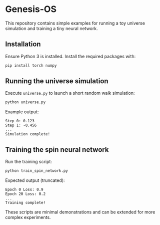 # Genesis-OS

This repository contains simple examples for running a toy universe simulation and training a tiny neural network.

## Installation

Ensure Python 3 is installed. Install the required packages with:

```bash
pip install torch numpy
```

## Running the universe simulation

Execute `universe.py` to launch a short random walk simulation:

```bash
python universe.py
```

Example output:

```
Step 0: 0.123
Step 1: -0.456
...
Simulation complete!
```

## Training the spin neural network

Run the training script:

```bash
python train_spin_network.py
```

Expected output (truncated):

```
Epoch 0 Loss: 0.9
Epoch 20 Loss: 0.2
...
Training complete!
```

These scripts are minimal demonstrations and can be extended for more complex experiments.

